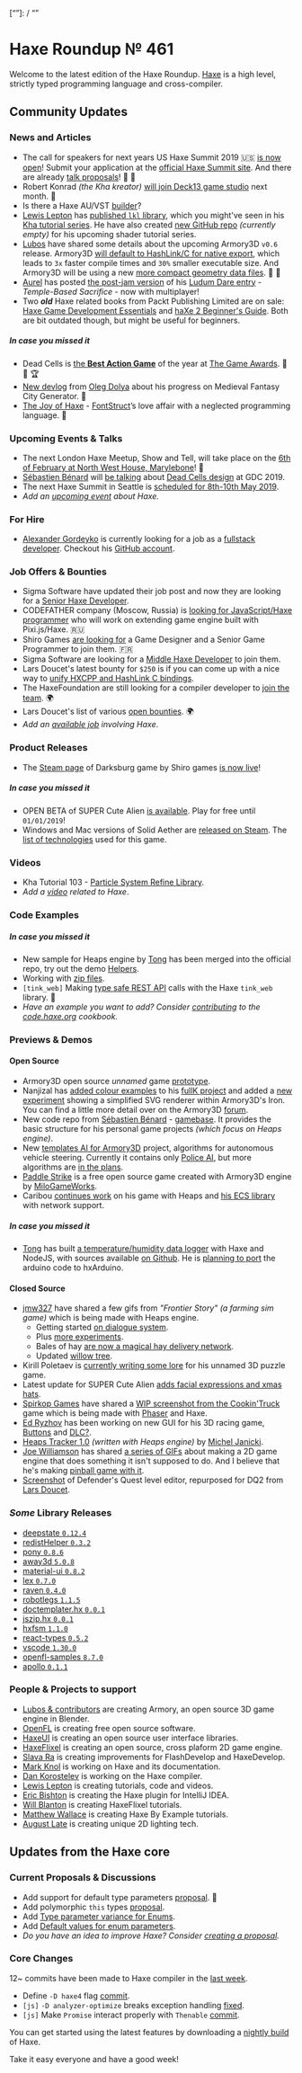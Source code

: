 [_template]: ../templates/roundup.html
[date]: / "2018-12-20 09:57:00"
[modified]: / "2018-12-20 10:34:00"
[published]: / "2018-12-20 12:00:00"
[description]: / "The latest news covering the Haxe community, featuring upcoming talks, the latest HaxeLib releases, game previews and lots more!"
[contributor]: https://twitter.com/teormech "Alexander Hohlov"
[“”]: / “”

# Haxe Roundup № 461

Welcome to the latest edition of the Haxe Roundup. [Haxe](http://haxe.org/?ref=haxe.io) is a high level, strictly typed programming language and cross-compiler.

## Community Updates

### News and Articles

- The call for speakers for next years US Haxe Summit 2019 :us: [is now open](https://twitter.com/Fiene_P/status/1073222649231360001)! Submit your application at the [official Haxe Summit site](https://summit.haxe.org/us/2019/#speakers). And there are already [talk proposals](https://twitter.com/Fiene_P/status/1075362909851738112)! :tada: :star2:
- Robert Konrad _(the Kha kreator)_ [will join Deck13 game studio](https://twitter.com/robdangerous/status/1074681177708158977) next month. :tada:
- Is there a Haxe AU/VST [builder](https://community.haxe.org/t/haxe-as-an-au-vst-builder/1370/1)?
- [Lewis Lepton](https://twitter.com/lewislepton) has [published `lkl` library](https://twitter.com/lewislepton/status/1073361031618007040), which you might've seen in his [Kha tutorial series](https://www.youtube.com/playlist?list=PL4neAtv21WOmmR5mKb7TQvEQHpMh1h0po). He have also created [new GitHub repo](https://github.com/lewislepton/shadertutorialseries) _(currently empty)_ for his upcoming shader tutorial series.
- [Lubos](https://twitter.com/luboslenco) have shared some details about the upcoming Armory3D `v0.6` release. Armory3D [will default to HashLink/C for native export](https://twitter.com/luboslenco/status/1073633305931771904), which leads to `3x` faster compile times and `30%` smaller executable size. And Armory3D will be using a new [more compact geometry data files](https://twitter.com/luboslenco/status/1073632910920560641). :star2: :clap:
- [Aurel](https://twitter.com/AurelDev) has posted [the post-jam version](http://ludum.thenet.sk/ld43/post/) of his [Ludum Dare entry](https://ldjam.com/events/ludum-dare/43/tbs) - _Temple-Based Sacrifice_ - now with multiplayer! 
- Two **_old_** Haxe related books from Packt Publishing Limited are on sale: [Haxe Game Development Essentials](https://www.packtpub.com/game-development/haxe-game-development-essentials) and [haXe 2 Beginner's Guide](https://www.packtpub.com/application-development/haxe-2-beginners-guide). Both are bit outdated though, but might be useful for beginners.

##### _In case you missed it_

- Dead Cells is [the **Best Action Game**](https://twitter.com/thegameawards/status/1070857027319083009) of the year at [The Game Awards](https://twitter.com/thegameawards). :star2: :clap: :trophy:
- [New devlog](https://watabou.itch.io/medieval-fantasy-city-generator/devlog/59798/055-farm-fields-rotation-tool-and-city-names) from [Oleg Dolya](https://twitter.com/watawatabou) about his progress on Medieval Fantasy City Generator. :star2:
- [The Joy of Haxe](https://medium.com/@fontstruct/the-joy-of-haxe-84f933f4b859) - [FontStruct](https://twitter.com/fontstruct)’s love affair with a neglected programming language. :star2:

### Upcoming Events & Talks

- The next London Haxe Meetup, Show and Tell, will take place on the [6th of February at North West House, Marylebone](https://www.meetup.com/London-Haxe-Meetup/events/255702183/)! :star2:
- [Sébastien Bénard](https://twitter.com/deepnightfr) will [be talking](https://gdconf.com/news/get-game-design-tips-and-tricks-dead-cells-dev-gdc-2019) about [Dead Cells design](https://schedule.gdconf.com/session/dead-cells-what-the-fn/864078?_mc=sm_x_gdcsfr_le_x_gdcsf_x_x-Twitter-Content) at GDC 2019.
- The next Haxe Summit in Seattle is [scheduled for 8th-10th May 2019](https://twitter.com/HaxeSummit/status/1033006480155439104).
- _Add an [upcoming event](https://github.com/skial/haxe.io/labels/events) about Haxe._

### For Hire

- [Alexander Gordeyko](https://twitter.com/axgord) is currently looking for a job as a [fullstack developer](https://twitter.com/axgord/status/1070303774307172354). Checkout his [GitHub account](https://github.com/AxGord).

### Job Offers & Bounties

- Sigma Software have updated their job post and now they are looking for a [Senior Haxe Developer](https://sigma.software/about/sigma-career/vacancies/senior-haxe-developer-0).
- CODEFATHER company (Moscow, Russia) is [looking for JavaScript/Haxe programmer](https://gamedev.ru/job/forum/?id=240304) who will work on extending game engine built with Pixi.js/Haxe. :ru:
- Shiro Games [are looking for](http://shirogames.com/en/jobs) a Game Designer and a Senior Game Programmer to join them. :fr:
- Sigma Software are looking for a [Middle Haxe Developer](https://sigma.software/about/sigma-career/vacancies/middle-haxe-developer) to join them.
- Lars Doucet's latest bounty for `$250` is if you can come up with a nice way to [unify HXCPP and HashLink C bindings](https://twitter.com/larsiusprime/status/1047543673901211649).
- The HaxeFoundation are still looking for a compiler developer to [join the team](https://haxe.org/blog/hf-is-recruiting/). :earth_africa:
- Lars Doucet's list of various [open bounties](https://github.com/larsiusprime/larsBounties/issues). :earth_africa:
- _Add an [available job](https://github.com/skial/haxe.io/labels/jobs) involving Haxe_.

### Product Releases

- The [Steam page](https://store.steampowered.com/app/939100/Darksburg/) of Darksburg game by Shiro games [is now live](https://twitter.com/shirogames/status/1073242255543160832)!

##### _In case you missed it_

- OPEN BETA of SUPER Cute Alien [is available](https://twitter.com/SUPERCuteAlien/status/1070413949097644033). Play for free until `01/01/2019`!
- Windows and Mac versions of Solid Aether are [released on Steam](https://twitter.com/falworks/status/1045910581989928962). The [list of technologies](https://www.fal-works.com/solid-aether-credits) used for this game.

### Videos

- Kha Tutorial 103 - [Particle System Refine Library](https://youtu.be/QEiTuSikGlA).
- _Add a [video](https://github.com/skial/haxe.io/labels/jobs) related to Haxe_.

### Code Examples

##### _In case you missed it_

- New sample for Heaps engine by [Tong](https://twitter.com/disktree) has been merged into the official repo, try out the demo [Helpers](http://test.disktree.net/heaps/helpers/).
- Working with [zip files](https://code.haxe.org/category/other/haxe-zip.html).
- `[tink_web]` Making [type safe REST API](https://twitter.com/kevinresol/status/1065538126767022080) calls with the Haxe `tink_web` library. :star2:
- _Have an example you want to add? Consider [contributing](https://github.com/HaxeFoundation/code-cookbook#contributing-articles) to the [code.haxe.org](https://code.haxe.org/) cookbook._

### Previews & Demos

#### Open Source

- Armory3D open source _unnamed_ game [prototype](https://www.reddit.com/r/haxe/comments/a6opnk/game_prototype_built_with_armory3d_free_open/).
- Nanjizal has [added colour examples](https://twitter.com/Nanjizal_net/status/1073418663854780416) to his [fullK project](https://github.com/nanjizal/fullK) and added a [new experiment](https://twitter.com/Nanjizal_net/status/1074658760394723328) showing a simplified SVG renderer within Armory3D's Iron. You can find a little more detail over on the Armory3D [forum](http://forums.armory3d.org/t/trilateral-can-now-be-used-within-iron/2345/2).
- New code repo from [Sébastien Bénard](https://twitter.com/deepnightfr) - [gamebase](https://github.com/deepnight/gameBase). It provides the basic structure for his personal game projects _(which focus on Heaps engine)_.
- New [templates AI for Armory3D](https://github.com/gsaone/armory_templates_ai) project, algorithms for autonomous vehicle steering. Currently it contains only [Police AI](https://youtu.be/UydHXuwRSXg), but more algorithms are [in the plans](https://github.com/gsaone/armory_templates_ai#in-the-plans).
- [Paddle Strike](https://github.com/MiloHX/Paddle_Strike) is a free open source game created with Armory3D engine by [MiloGameWorks](https://twitter.com/MiloGameWorks/status/1075407613230178305).
- Caribou [continues work](https://twitter.com/caribouloche/status/1075452320639578114) on his game with Heaps and [his ECS library](https://github.com/Dvergar/OSIS) with network support.

##### _In case you missed it_

- [Tong](https://twitter.com/disktree) has built [a temperature/humidity data logger](https://twitter.com/disktree/status/1072052312468787200) with Haxe and NodeJS, with sources available [on Github](https://github.com/gtrl/gtrl-service). He is [planning to port](https://twitter.com/disktree/status/1072088932236648449) the arduino code to hxArduino.

#### Closed Source

- [jmw327](https://twitter.com/jmw327) have shared a few gifs from _"Frontier Story"_ _(a farming sim game)_ which is being made with Heaps engine.
    + Getting started [on dialogue system](https://twitter.com/jmw327/status/1073482481771442176).
    + Plus [more experiments](https://twitter.com/jmw327/status/1074219555243876353).
    + Bales of hay [are now a magical hay delivery network](https://twitter.com/jmw327/status/1074327695184547840).
    + Updated [willow tree](https://twitter.com/jmw327/status/1075570521004232704). 
- Kirill Poletaev is [currently writing some lore](https://twitter.com/kircode/status/1073661440605724672) for his unnamed 3D puzzle game. 
- Latest update for SUPER Cute Alien [adds facial expressions and xmas hats](https://twitter.com/SUPERCuteAlien/status/1074035964069187584).
- [Spirkop Games](https://twitter.com/SpirkopGames) have shared a [WIP screenshot from the Cookin'Truck](https://twitter.com/SpirkopGames/status/1073850742899924997) game which is being made with [Phaser](https://phaser.io/) and Haxe.
- [Ed Ryzhov](https://github.com/ryzed) has been working on new GUI for his 3D racing game, [Buttons](https://pbs.twimg.com/media/DujAik6XcAAr_U8.jpg) and [DLC?](https://pbs.twimg.com/media/Duu53kjW0AEN3Pr.jpg).
- [Heaps Tracker 1.0](http://mjanicki.free.fr/TRACKER/) _(written with Heaps engine)_ by [Michel Janicki](https://twitter.com/megacontroleur/status/1074983496530169856).
- [Joe Williamson](https://twitter.com/JoeCreates) has shared [a series of GIFs](https://twitter.com/JoeCreates/status/1074865456803168256) about making a 2D game engine that does something it isn't supposed to do. And I believe that he's making [pinball game with it](https://twitter.com/JoeCreates/status/1075234190331953153).
- [Screenshot](https://twitter.com/larsiusprime/status/1075078313289363456) of Defender's Quest level editor, repurposed for DQ2 from [Lars Doucet](https://twitter.com/larsiusprime).

### _Some_ Library Releases

- [deepstate `0.12.4`](https://lib.haxe.org/p/deepstate)
- [redistHelper `0.3.2`](https://lib.haxe.org/p/redistHelper)
- [pony `0.8.6`](https://lib.haxe.org/p/pony)
- [away3d `5.0.8`](https://lib.haxe.org/p/away3d)
- [material-ui `0.8.2`](https://lib.haxe.org/p/material-ui)
- [lex `0.7.0`](https://lib.haxe.org/p/lex)
- [raven `0.4.0`](https://lib.haxe.org/p/raven)
- [robotlegs `1.1.5`](https://lib.haxe.org/p/robotlegs)
- [doctemplater.hx `0.0.1`](https://lib.haxe.org/p/docxtemplater.hx)
- [jszip.hx `0.0.1`](https://lib.haxe.org/p/jszip.hx)
- [hxfsm `1.1.0`](https://lib.haxe.org/p/hxfsm)
- [react-types `0.5.2`](https://lib.haxe.org/p/react-types)
- [vscode `1.30.0`](https://lib.haxe.org/p/vscode)
- [openfl-samples `8.7.0`](https://lib.haxe.org/p/openfl-samples)
- [apollo `0.1.1`](https://lib.haxe.org/p/apollo)

### People & Projects to support

- [Lubos & contributors](https://armory3d.org/fund) are creating Armory, an open source 3D game engine in Blender.
- [OpenFL](https://www.patreon.com/openfl) is creating free open source software.
- [HaxeUI](https://www.patreon.com/haxeui) is creating an open source user interface libraries.
- [HaxeFlixel](https://www.patreon.com/haxeflixel) is creating an open source, cross plaform 2D game engine.
- [Slava Ra](https://www.patreon.com/slavara) is creating improvements for FlashDevelop and HaxeDevelop.
- [Mark Knol](https://www.patreon.com/markknol) is working on Haxe and its documentation.
- [Dan Korostelev](https://www.patreon.com/nadako) is working on the Haxe compiler.
- [Lewis Lepton](https://www.patreon.com/lewislepton) is creating tutorials, code and videos.
- [Eric Bishton](https://www.patreon.com/EricBishton) is creating the Haxe plugin for IntelliJ IDEA.
- [Will Blanton](https://www.patreon.com/x01010111) is creating HaxeFlixel tutorials.
- [Matthew Wallace](https://www.patreon.com/haxeexamples) is creating Haxe By Example tutorials.
- [August Late](http://www.patreon.com/augustlate) is creating unique 2D lighting tech.

## Updates from the Haxe core

### Current Proposals & Discussions

- Add support for default type parameters [proposal](https://github.com/HaxeFoundation/haxe-evolution/pull/50). :star2:
- Add polymorphic `this` types [proposal](https://github.com/HaxeFoundation/haxe-evolution/pull/36).
- Add [Type parameter variance for Enums](https://github.com/HaxeFoundation/haxe-evolution/pull/28).
- Add [Default values for enum parameters](https://github.com/HaxeFoundation/haxe-evolution/issues/27).
- _Do you have an idea to improve Haxe? Consider [creating a proposal]._

### Core Changes

12~ commits have been made to Haxe compiler in the [last week].

- Define `-D haxe4` flag [commit](https://github.com/HaxeFoundation/haxe/commit/5b970d09ae117a199e30a592e9f469f041f5ec31).
- `[js]` `-D analyzer-optimize` breaks exception handling [fixed](https://github.com/HaxeFoundation/haxe/issues/7653).
- `[js]` Make `Promise` interact properly with `Thenable` [commit](https://github.com/HaxeFoundation/haxe/commit/fa2526c7bb8d683d14a3ff6e912b0e671d53634c).

You can get started using the latest features by downloading a [nightly build] of Haxe.

Take it easy everyone and have a good week!

[nightly build]: http://build.haxe.org
[creating a proposal]: https://github.com/HaxeFoundation/haxe-evolution
[last week]: https://github.com/issues?utf8=%E2%9C%93&q=closed%3A2018-12-13..2018-12-20+org%3Ahaxefoundation+is%3Aclosed+
